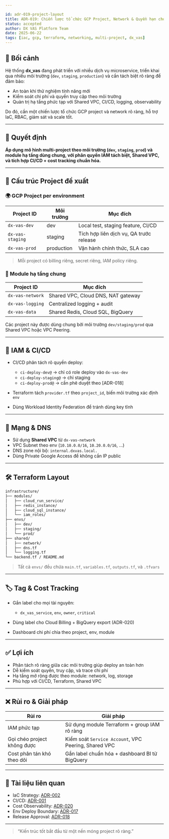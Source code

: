 ```yaml
---

id: adr-019-project-layout
title: ADR-019: Chiến lược tổ chức GCP Project, Network & Quyền hạn cho hệ thống dx_vas
status: accepted
author: DX VAS Platform Team
date: 2025-06-22
tags: [iac, gcp, terraform, networking, multi-project, dx_vas]
---
```


## 📌 Bối cảnh

Hệ thống **dx\_vas** đang phát triển với nhiều dịch vụ microservice, triển khai qua nhiều môi trường (`dev`, `staging`, `production`) và cần tách biệt rõ ràng để đảm bảo:

* An toàn khi thử nghiệm tính năng mới
* Kiểm soát chi phí và quyền truy cập theo môi trường
* Quản trị hạ tầng phức tạp với Shared VPC, CI/CD, logging, observability

Do đó, cần một chiến lược tổ chức GCP project và network rõ ràng, hỗ trợ IaC, RBAC, giám sát và scale tốt.

---

## 🧠 Quyết định

**Áp dụng mô hình multi-project theo môi trường (`dev`, `staging`, `prod`) và module hạ tầng dùng chung, với phân quyền IAM tách biệt, Shared VPC, và tích hợp CI/CD + cost tracking chuẩn hóa.**

---

## 🧭 Cấu trúc Project đề xuất

### 🌍 GCP Project per environment

| Project ID       | Môi trường | Mục đích                                |
| ---------------- | ---------- | --------------------------------------- |
| `dx-vas-dev`     | dev        | Local test, staging feature, CI/CD      |
| `dx-vas-staging` | staging    | Tích hợp liên dịch vụ, QA trước release |
| `dx-vas-prod`    | production | Vận hành chính thức, SLA cao            |

> Mỗi project có billing riêng, secret riêng, IAM policy riêng.

### 🧱 Module hạ tầng chung

| Project ID       | Mục đích                           |
| ---------------- | ---------------------------------- |
| `dx-vas-network` | Shared VPC, Cloud DNS, NAT gateway |
| `dx-vas-logging` | Centralized logging + audit        |
| `dx-vas-data`    | Shared Redis, Cloud SQL, BigQuery  |

Các project này được dùng chung bởi môi trường `dev/staging/prod` qua Shared VPC hoặc VPC Peering.

---

## 🔐 IAM & CI/CD

* CI/CD phân tách rõ quyền deploy:

  * `ci-deploy-dev@` → chỉ có role deploy vào `dx-vas-dev`
  * `ci-deploy-staging@` → chỉ staging
  * `ci-deploy-prod@` → cần phê duyệt theo \[ADR-018]

* Terraform tách `provider.tf` theo `project_id`, biến môi trường xác định `env`

* Dùng Workload Identity Federation để tránh dùng key tĩnh

---

## 📡 Mạng & DNS

* Sử dụng **Shared VPC** từ `dx-vas-network`
* VPC Subnet theo env (`10.10.0.0/16`, `10.20.0.0/16`, ...)
* DNS zone nội bộ: `internal.dxvas.local.`
* Dùng Private Google Access để không cần IP public

---

## 🛠 Terraform Layout

```bash
infrastructure/
├── modules/
│   ├── cloud_run_service/
│   ├── redis_instance/
│   ├── cloud_sql_instance/
│   └── iam_roles/
├── envs/
│   ├── dev/
│   ├── staging/
│   └── prod/
├── shared/
│   ├── network/
│   ├── dns.tf
│   └── logging.tf
└── backend.tf / README.md
```

> Tất cả `envs/` đều chứa `main.tf`, `variables.tf`, `outputs.tf`, và `.tfvars`

---

## 🏷️ Tag & Cost Tracking

* Gắn label cho mọi tài nguyên:

  * `dx_vas_service`, `env`, `owner`, `critical`
* Dùng label cho Cloud Billing + BigQuery export (ADR-020)
* Dashboard chi phí chia theo project, env, module

---

## ✅ Lợi ích

* Phân tách rõ ràng giữa các môi trường giúp deploy an toàn hơn
* Dễ kiểm soát quyền, truy cập, và trace chi phí
* Hạ tầng mở rộng được theo module: network, log, storage
* Phù hợp với CI/CD, Terraform, Shared VPC

---

## ❌ Rủi ro & Giải pháp

| Rủi ro                      | Giải pháp                                            |
| --------------------------- | ---------------------------------------------------- |
| IAM phức tạp                | Sử dụng module Terraform + group IAM rõ ràng         |
| Gọi chéo project không được | Kiểm soát `Service Account`, VPC Peering, Shared VPC |
| Cost phân tán khó theo dõi  | Gắn label chuẩn hóa + dashboard BI từ BigQuery       |

---

## 📎 Tài liệu liên quan

* IaC Strategy: [ADR-002](./adr-002-iac.md)
* CI/CD: [ADR-001](./adr-001-ci-cd.md)
* Cost Observability: [ADR-020](./adr-020-cost-observability.md)
* Env Deploy Boundary: [ADR-017](./adr-017-env-deploy-boundary.md)
* Release Approval: [ADR-018](./adr-018-release-approval-policy.md)

---

> “Kiến trúc tốt bắt đầu từ một nền móng project rõ ràng.”
